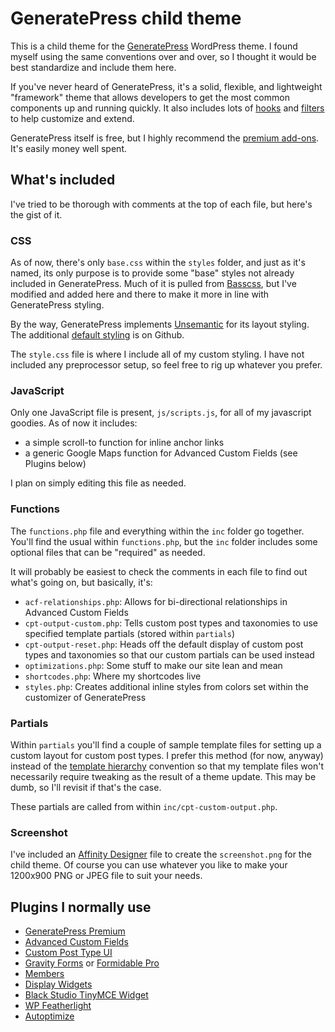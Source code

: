 # GeneratePress child theme

This is a child theme for the [GeneratePress](https://generatepress.com/) WordPress theme. I found myself using the same conventions over and over, so I thought it would be best standardize and include them here.

If you've never heard of GeneratePress, it's a solid, flexible, and lightweight "framework" theme that allows developers to get the most common components up and running quickly. It also includes lots of [hooks](https://generatepress.com/knowledgebase/hook-list/) and [filters](https://generatepress.com/knowledgebase/filter-list/) to help customize and extend.

GeneratePress itself is free, but I highly recommend the [premium add-ons](https://generatepress.com/premium/). It's easily money well spent.

## What's included

I've tried to be thorough with comments at the top of each file, but here's the gist of it.

### CSS

As of now, there's only `base.css` within the `styles` folder, and just as it's named, its only purpose is to provide some "base" styles not already included in GeneratePress. Much of it is pulled from [Basscss](http://basscss.com/), but I've modified and added here and there to make it more in line with GeneratePress styling.

By the way, GeneratePress implements [Unsemantic](http://unsemantic.com/) for its layout styling. The additional [default styling](https://github.com/tomusborne/generatepress/blob/master/style.unmin.css) is on Github.

The `style.css` file is where I include all of my custom styling. I have not included any preprocessor setup, so feel free to rig up whatever you prefer.

### JavaScript

Only one JavaScript file is present, `js/scripts.js`, for all of my javascript goodies. As of now it includes:

- a simple scroll-to function for inline anchor links
- a generic Google Maps function for Advanced Custom Fields (see Plugins below)

I plan on simply editing this file as needed.

### Functions

The `functions.php` file and everything within the `inc` folder go together. You'll find the usual within `functions.php`, but the `inc` folder includes some optional files that can be "required" as needed.

It will probably be easiest to check the comments in each file to find out what's going on, but basically, it's:

- `acf-relationships.php`: Allows for bi-directional relationships in Advanced Custom Fields
- `cpt-output-custom.php`: Tells custom post types and taxonomies to use specified template partials (stored within `partials`)
- `cpt-output-reset.php`: Heads off the default display of custom post types and taxonomies so that our custom partials can be used instead
- `optimizations.php`: Some stuff to make our site lean and mean
- `shortcodes.php`: Where my shortcodes live
- `styles.php`: Creates additional inline styles from colors set within the customizer of GeneratePress

### Partials

Within `partials` you'll find a couple of sample template files for setting up a custom layout for custom post types. I prefer this method (for now, anyway) instead of the [template hierarchy](https://developer.wordpress.org/themes/basics/template-hierarchy/) convention so that my template files won't necessarily require tweaking as the result of a theme update. This may be dumb, so I'll revisit if that's the case.

These partials are called from within `inc/cpt-custom-output.php`.

### Screenshot

I've included an [Affinity Designer](https://affinity.serif.com/en-us/) file to create the `screenshot.png` for the child theme. Of course you can use whatever you like to make your 1200x900 PNG or JPEG file to suit your needs.

## Plugins I normally use

- [GeneratePress Premium](https://generatepress.com/premium/)
- [Advanced Custom Fields](https://www.advancedcustomfields.com/)
- [Custom Post Type UI](https://wordpress.org/plugins/custom-post-type-ui/)
- [Gravity Forms](http://www.gravityforms.com/) or [Formidable Pro](https://formidablepro.com/)
- [Members](https://wordpress.org/plugins/members/)
- [Display Widgets](https://wordpress.org/plugins/display-widgets/)
- [Black Studio TinyMCE Widget](https://wordpress.org/plugins/black-studio-tinymce-widget/)
- [WP Featherlight](https://wordpress.org/plugins/wp-featherlight/)
- [Autoptimize](https://wordpress.org/plugins/autoptimize/)